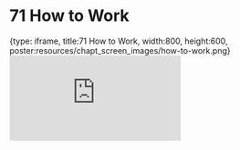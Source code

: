 # 71 How to Work
 
{type: iframe, title:71 How to Work, width:800, height:600, poster:resources/chapt_screen_images/how-to-work.png}
![](https://datatrail-jhu.github.io/DataTrail_ReOrg/no_toc/how-to-work.html)
 

 
